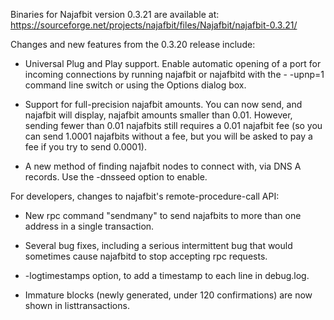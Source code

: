 Binaries for Najafbit version 0.3.21 are available at:
  https://sourceforge.net/projects/najafbit/files/Najafbit/najafbit-0.3.21/

Changes and new features from the 0.3.20 release include:

* Universal Plug and Play support.  Enable automatic opening of a port for incoming connections by running najafbit or najafbitd with the - -upnp=1 command line switch or using the Options dialog box.

* Support for full-precision najafbit amounts.  You can now send, and najafbit will display, najafbit amounts smaller than 0.01.  However, sending fewer than 0.01 najafbits still requires a 0.01 najafbit fee (so you can send 1.0001 najafbits without a fee, but you will be asked to pay a fee if you try to send 0.0001).

* A new method of finding najafbit nodes to connect with, via DNS A records. Use the -dnsseed option to enable.

For developers, changes to najafbit's remote-procedure-call API:

* New rpc command "sendmany" to send najafbits to more than one address in a single transaction.

* Several bug fixes, including a serious intermittent bug that would sometimes cause najafbitd to stop accepting rpc requests. 

* -logtimestamps option, to add a timestamp to each line in debug.log.

* Immature blocks (newly generated, under 120 confirmations) are now shown in listtransactions.
